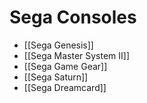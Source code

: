# Sega Consoles
- [[Sega Genesis]]
- [[Sega Master System II]]
- [[Sega Game Gear]]
- [[Sega Saturn]]
- [[Sega Dreamcard]]